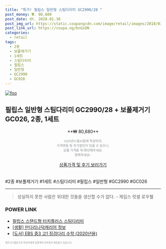 ```yaml
--- 
title: "특가! 필립스 일반형 스팀다리미 GC2990/28 " 
post_money: ₩. 80,680 
post_date: dt. 2020.01.30 
post_img_url: https://static.coupangcdn.com/image/retail/images/2018/03/13/12/7/bc8a27ee-772e-42f3-bbf6-1881ac8f1bcd.jpg 
post_link_url: https://coupa.ng/bnGsON 
categories: 
  - retail 
tags: 
  - 2종 
  - 보풀제거기 
  - 1세트 
  - 스팀다리미 
  - 필립스 
  - 일반형 
  - GC2990 
  - GC026 
--- 
```

[![foo](https://static.coupangcdn.com/image/retail/images/2018/03/13/12/7/bc8a27ee-772e-42f3-bbf6-1881ac8f1bcd.jpg)](https://coupa.ng/bnGsON) 

## 필립스 일반형 스팀다리미 GC2990/28 + 보풀제거기 GC026, 2종, 1세트 
<p style="text-align: center;">**₩ 80,680**</p> 
<p style="text-align: center;"><span style="color: #898c8f; font-family: Georgia,Times,serif; font-size: 0.75em;">2020년01월30일에 작성되어, <br>가격변동 및 추가할인이 있을 수 있으니,<br> 상품 가격을 꼭!확인해주세요.<br>행복하세요~</span> 
</p>	 
<div markdown="0" style="text-align: center;"><a href="https://coupa.ng/bnGsON" class="btn btn--success">상품가격 및 후기 보러가기</a></div> 
<br><br> 
  #2종 #보풀제거기 #1세트 #스팀다리미 #필립스 #일반형 #GC2990 #GC026 
<hr> 

> 성실하지 못한 사람은 위대한 것들을 생산할 수가 없다. - 제임스 럿셀 로우웰 


### POWER LINK

* <a href="https://blog.naver.com/sakai111/221783221014" target="_blank">필립스 스탠드형 터치플러스 스팀다리미</a>
* <a href="https://blog.naver.com/fasyy4321/221759981255" target="_blank"> [생활] 만다리나덕캐리어 정보 </a>
* <a href="https://blog.naver.com/fasyy4321/221780612138" target="_blank">[도서] EBS 중3 고1 징검다리 수학 (2020년용)</a>

<span style="color: #898c8f; font-family: Georgia,Times,serif; font-size: 0.55em;">파트너스활동으로 작성자에게 일정액의 커미션이 제공될수 있습니다.</span> 
